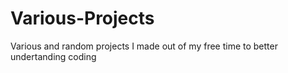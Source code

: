 # Various-Projects

Various and random projects I made out of my free time to better undertanding coding 
